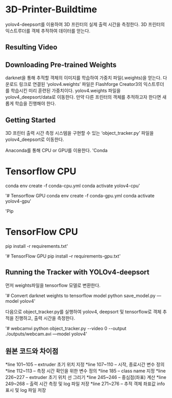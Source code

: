 # 3D-Printer-Buildtime
yolov4-deepsort를 이용하여 3D 프린터의 실제 출력 시간을 측정한다. 3D 프린터의 익스트루더를 객체 추적하여 데이터를 얻는다. 

## Resulting Video

## Downloading Pre-trained Weights
darknet을 통해 추적할 객체의 이미지를 학습하여 가중치 파일(.weights)을 얻는다.
다운로드 링크로 연결된 ‘yolov4.weights’ 파일은 Flashforge Creator3의 익스트루더를 학습시킨 미리 훈련된 가중치이다. yolov4.weights 파일을 yolov4_deepsort/data로 이동한다. 만약 다른 프린터의 객체를 추적하고자 한다면 새롭게 학습을 진행해야 한다.

## Getting Started
3D 프린터 출력 시간 측정 시스템을 구현할 수 있는 ‘object_tracker.py’ 파일을  yolov4_deepsort로 이동한다.

Anaconda를 통해 CPU or GPU를 이용한다.
'Conda
# Tensorflow CPU
conda env create -f conda-cpu.yml
conda activate yolov4-cpu'

'# Tensorflow GPU
conda env create -f conda-gpu.yml
conda activate yolov4-gpu'

'Pip
# TensorFlow CPU
pip install -r requirements.txt'

'# TensorFlow GPU
pip install –r requirements-gpu.txt'

## Running the Tracker with YOLOv4-deepsort
먼저 weights파일을 tensorflow 모델로 변환한다.

'# Convert darknet weights to tensorflow model
python save_model.py —model yolov4'

다음으로 object_tracker.py를 실행하여 yolov4, deepsort 및 tensorflow로 객체 추적을 진행하고, 출력 시간을 측정한다.

'# webcamvi
python object_tracker.py --video 0 --output ./outputs/webcam.avi —model yolov4'

## 원본 코드와 차이점
*line 101~105 – extruder 초기 위치 지정
*line 107~110 – 시작, 종료시간 변수 정의
*line 112~113 – 측정 시간 확인을 위한 변수 정의
*line 185 – class name 지정
*line 226~227 – extruder 초기 위치 선 그리기
*line 245~246 – 중심점(좌표) 계산
*line 249~268 – 출력 시간 측정 및 log 파일 저장
*line 271~276 – 추적 객체 좌표값 info 표시 및 log 파일 저장
